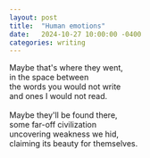 ```yaml
---
layout: post
title:  "Human emotions"
date:   2024-10-27 10:00:00 -0400
categories: writing
---
```


Maybe that's where they went,<br>
in the space between<br>
the words you would not write<br>
and ones I would not read.<br>
<br>
Maybe they'll be found there,<br>
some far-off civilization<br>
uncovering weakness we hid,<br>
claiming its beauty for themselves.<br>
